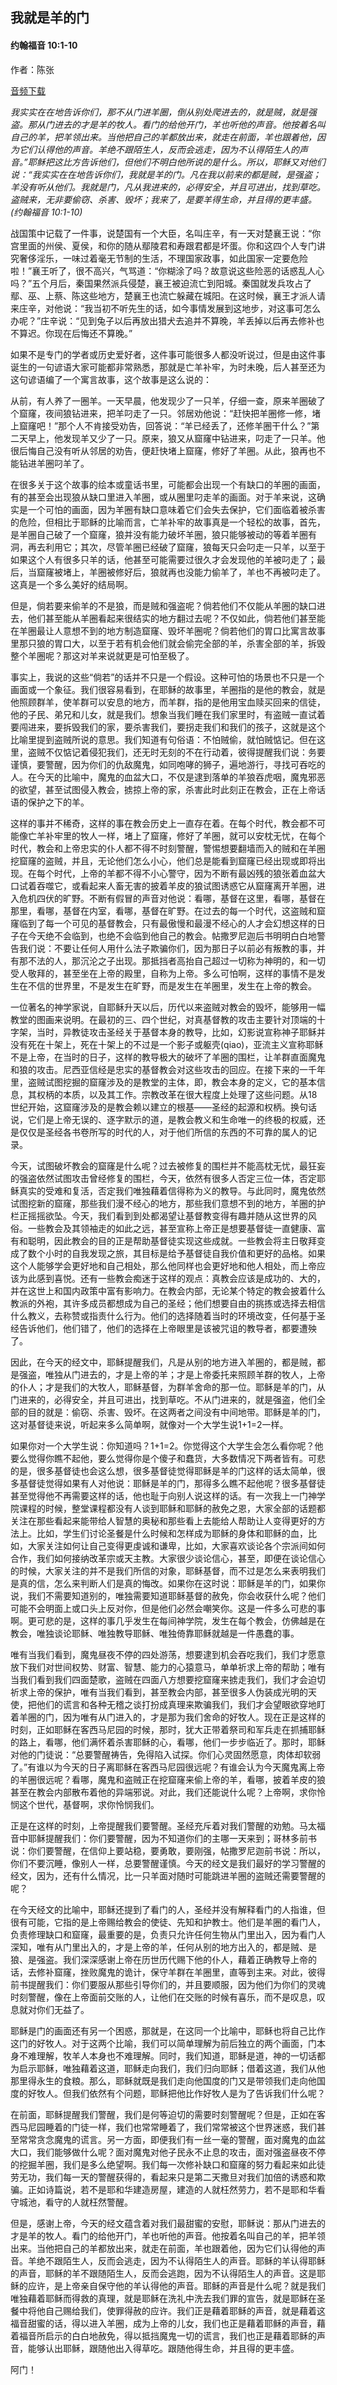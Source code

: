 ﻿## 我就是羊的门

#### 约翰福音 10:1-10

作者：陈张

[音频下载](https://link.jscdn.cn/1drv/aHR0cHM6Ly8xZHJ2Lm1zL3UvcyFBaW5LWUhaYVJhLW5seV82dEpFeVF0elNiNENvP2U9c2hLd3RQ.mp3)  

*我实实在在地告诉你们，那不从门进羊圈，倒从别处爬进去的，就是贼，就是强盗。那从门进去的才是羊的牧人。看门的给他开门，羊也听他的声音。他按着名叫自己的羊，把羊领出来。当他把自己的羊都放出来，就走在前面，羊也跟着他，因为它们认得他的声音。羊绝不跟陌生人，反而会逃走，因为不认得陌生人的声音。”耶稣把这比方告诉他们，但他们不明白他所说的是什么。所以，耶稣又对他们说：“我实实在在地告诉你们，我就是羊的门。凡在我以前来的都是贼，是强盗；羊没有听从他们。我就是门，凡从我进来的，必得安全，并且可进出，找到草吃。盗贼来，无非要偷窃、杀害、毁坏；我来了，是要羊得生命，并且得的更丰盛。(约翰福音 10:1-10)*

战国策中记载了一件事，说楚国有一个大臣，名叫庄辛，有一天对楚襄王说：“你宫里面的州侯、夏侯，和你的随从鄢陵君和寿跟君都是坏蛋。你和这四个人专门讲究奢侈淫乐，一味过着毫无节制的生活，不理国家政事，如此国家一定要危险啦！”襄王听了，很不高兴，气骂道：“你糊涂了吗？故意说这些险恶的话惑乱人心吗？”五个月后，秦国果然派兵侵楚，襄王被迫流亡到阳城。秦国就发兵攻占了鄢、巫、上蔡、陈这些地方，楚襄王也流亡躲藏在城阳。在这时候，襄王才派人请来庄辛，对他说：“我当初不听先生的话，如今事情发展到这地步，对这事可怎么办呢？”庄辛说：“见到兔子以后再放出猎犬去追并不算晚，羊丢掉以后再去修补也不算迟。你现在后悔还不算晚。”

如果不是专门的学者或历史爱好者，这件事可能很多人都没听说过，但是由这件事诞生的一句谚语大家可能都非常熟悉，那就是亡羊补牢，为时未晚，后人甚至还为这句谚语编了一个寓言故事，这个故事是这么说的：

从前，有人养了一圈羊。一天早晨，他发现少了一只羊，仔细一查，原来羊圈破了个窟窿，夜间狼钻进来，把羊叼走了一只。邻居劝他说：“赶快把羊圈修一修，堵上窟窿吧！”那个人不肯接受劝告，回答说：“羊已经丢了，还修羊圈干什么？”第二天早上，他发现羊又少了一只。原来，狼又从窟窿中钻进来，叼走了一只羊。他很后悔自己没有听从邻居的劝告，便赶快堵上窟窿，修好了羊圈。从此，狼再也不能钻进羊圈叼羊了。

在很多关于这个故事的绘本或童话书里，可能都会出现一个有缺口的羊圈的画面，有的甚至会出现狼从缺口里进入羊圈，或从圈里叼走羊的画面。对于羊来说，这确实是一个可怕的画面，因为羊圈有缺口意味着它们会失去保护，它们面临着被杀害的危险，但相比于耶稣的比喻而言，亡羊补牢的故事真是一个轻松的故事，首先，是羊圈自己破了一个窟窿，狼并没有能力破坏羊圈，狼只能够被动的等着羊圈有洞，再去利用它；其次，尽管羊圈已经破了窟窿，狼每天只会叼走一只羊，以至于如果这个人有很多只羊的话，他甚至可能需要过很久才会发现他的羊被叼走了；最后，当窟窿被堵上，羊圈被修好后，狼就再也没能力偷羊了，羊也不再被叼走了。这真是一个多么美好的结局啊。

但是，倘若要来偷羊的不是狼，而是贼和强盗呢？倘若他们不仅能从羊圈的缺口进去，他们甚至能从羊圈看起来很结实的地方翻过去呢？不仅如此，倘若他们甚至能在羊圈最让人意想不到的地方制造窟窿、毁坏羊圈呢？倘若他们的胃口比寓言故事里那只狼的胃口大，以至于若有机会他们就会偷完全部的羊，杀害全部的羊，拆毁整个羊圈呢？那这对羊来说就更是可怕至极了。

事实上，我说的这些“倘若”的话并不只是一个假设。这种可怕的场景也不只是一个画面或一个象征。我们很容易看到，在耶稣的故事里，羊圈指的是他的教会，就是他照顾群羊，使羊群可以安息的地方，而羊群，指的是他用宝血赎买回来的信徒，他的子民、弟兄和儿女，就是我们。想象当我们睡在我们家里时，有盗贼一直试着要闯进来，要拆毁我们的家，要杀害我们，要拐走我们和我们的孩子，这就是这个比喻里提到盗贼所说的意思。我们知道有句俗语：不怕贼偷，就怕贼惦记。但在这里，盗贼不仅惦记着侵犯我们，还无时无刻的不在行动着，彼得提醒我们说：务要谨慎，要警醒，因为你们的仇敌魔鬼，如同咆哮的狮子，遍地游行，寻找可吞吃的人。在今天的比喻中，魔鬼的血盆大口，不仅是逮到落单的羊狼吞虎咽，魔鬼邪恶的欲望，甚至试图侵入教会，掳掠上帝的家，杀害此时此刻正在教会，正在上帝话语的保护之下的羊。

这样的事并不稀奇，这样的事在教会历史上一直存在着。在每个时代，教会都不可能像亡羊补牢里的牧人一样，堵上了窟窿，修好了羊圈，就可以安枕无忧，在每个时代，教会和上帝忠实的仆人都不得不时刻警醒，警惕想要翻墙而入的贼和在羊圈挖窟窿的盗贼，并且，无论他们怎么小心，他们总是能看到窟窿已经出现或即将出现。在每个时代，上帝的羊都不得不小心警守，因为不断有最凶残的狼张着血盆大口试着吞噬它，或看起来人畜无害的披着羊皮的狼试图诱惑它从窟窿离开羊圈，进入危机四伏的旷野。不断有假冒的声音对他说：看哪，基督在这里，看哪，基督在那里，看哪，基督在内室，看哪，基督在旷野。在过去的每一个时代，这盗贼和窟窿临到了每一个可见的基督教会，只有最傲慢和最漫不经心的人才会幻想这样的日子在今天绝不会临到，也绝不会临到他自己的教会。帖撒罗尼迦后书明明白白地警告我们说：不要让任何人用什么法子欺骗你们，因为那日子以前必有叛教的事，并有那不法的人，那沉沦之子出现。那抵挡者高抬自己超过一切称为神明的，和一切受人敬拜的，甚至坐在上帝的殿里，自称为上帝。多么可怕啊，这样的事情不是发生在不信的世界里，不是发生在旷野，而是发生在羊圈里，发生在上帝的教会。

一位著名的神学家说，自耶稣升天以后，历代以来盗贼对教会的毁坏，能够用一幅教堂的图画来说明。在最初的三、四个世纪，对真基督教的攻击主要针对顶端的十字架，当时，异教徒攻击圣经关于基督本身的教导，比如，幻影说宣称神子耶稣并没有死在十架上，死在十架上的不过是一个影子或躯壳(qiao)，亚流主义宣称耶稣不是上帝，在当时的日子，这样的教导极大的破坏了羊圈的围栏，让羊群直面魔鬼和狼的攻击。尼西亚信经是忠实的基督教会对这些攻击的回应。在接下来的一千年里，盗贼试图挖掘的窟窿涉及的是教堂的主体，即，教会本身的定义，它的基本信息，其权柄的本质，以及其工作。宗教改革在很大程度上处理了这些问题。从18世纪开始，这窟窿涉及的是教会赖以建立的根基——圣经的起源和权柄。换句话说，它们是上帝无误的、逐字默示的道，是教会教义和生命唯一的终极的权威，还是仅仅是圣经各书卷所写的时代的人，对于他们所信的东西的不可靠的属人的记录。

今天，试图破坏教会的窟窿是什么呢？过去被修复的围栏并不能高枕无忧，最狂妄的强盗依然试图攻击曾经修复的围栏，今天，依然有很多人否定三位一体，否定耶稣真实的受难和复活，否定我们唯独藉着信得称为义的教导。与此同时，魔鬼依然试图挖新的窟窿，那些我们漫不经心的地方，那些我们意想不到的地方，羊圈的护栏正摇摇欲坠。今天，我们看到到处都渴望让基督教变得有趣并随从这世界的风俗。一些教会及其领袖走的如此之远，甚至宣称上帝正是想要基督徒一直健康、富有和聪明，因此教会的目的正是帮助基督徒实现这些成就。一些教会将主日敬拜变成了数个小时的自我发现之旅，其目标是给予基督徒自我价值和更好的品格。如果这个人能够学会更好地和自己相处，那么他同样也会更好地和他人相处，而上帝应该为此感到喜悦。还有一些教会痴迷于这样的观点：真教会应该是成功的、大的，并在这世上和国内政策中富有影响力。在教会内部，无论某个特定的教会披着什么教派的外袍，其许多成员都想成为自己的圣经；他们想要自由的挑拣或选择去相信什么教义，去称赞或指责什么行为。他们的选择随着当时的环境改变，任何基于圣经告诉他们，他们错了，他们的选择在上帝眼里是该被咒诅的教导者，都要遭殃了。

因此，在今天的经文中，耶稣提醒我们，凡是从别的地方进入羊圈的，都是贼，都是强盗，唯独从门进去的，才是上帝的羊；才是上帝委托来照顾羊群的牧人，上帝的仆人；才是我们的大牧人，耶稣基督，为群羊舍命的那一位。耶稣是羊的门，从门进来的，必得安全，并且可进出，找到草吃。不从门进来的，就是强盗，他们全部的目的就是：偷窃、杀害、毁坏。在这两者之间没有中间地带。耶稣是羊的门，这对基督徒来说，听起来多么简单啊，就像对一个大学生说1+1=2一样。

如果你对一个大学生说：你知道吗？1+1=2。你觉得这个大学生会怎么看你呢？他要么觉得你瞧不起他，要么觉得你是个傻子和蠢货，大多数情况下两者皆有。可悲的是，很多基督徒也会这么想，很多基督徒觉得耶稣是羊的门这样的话太简单，很多基督徒觉得如果有人对他说：耶稣是羊的门，那得多么瞧不起他呢？很多基督徒甚至觉得他不再需要这样的话，他也耻于向别人说这样的话。有一次我上一门神学院课程的时候，整堂课程都没有人谈到耶稣和耶稣的赦免之恩，大家全部的话题都关注在那些看起来能带给人智慧的奥秘和那些看上去能给人帮助让人变得更好的方法上。比如，学生们讨论圣餐是什么时候和怎样成为耶稣的身体和耶稣的血，比如，大家关注如何让自己变得更虔诚和谦卑，比如，大家喜欢谈论各个宗派间如何合作，我们如何接纳改革宗或天主教。大家很少谈论信心，甚至，即便在谈论信心的时候，大家关注的并不是我们所信的对象，耶稣基督，而不过是怎么来表明我们是真的信，怎么来判断人们是真的悔改。如果你在这时说：耶稣是羊的门，如果你说，我们不需要知道别的，唯独需要知道耶稣基督的赦免，你会收获什么呢？他们可能不会明面上或口头上反对你，但是他们必然会嘲笑你。这是一件多么可悲的事啊。更可悲的是，这样的事几乎发生在每间神学院，发生在每个教会，仿佛越是在教会，唯独谈论耶稣、唯独教导耶稣、唯独倚靠耶稣就越是一件愚蠢的事。

唯有当我们看到，魔鬼昼夜不停的四处游荡，想要逮到机会吞吃我们，我们才愿意放下我们对世间权势、财富、智慧、能力的心猿意马，单单祈求上帝的帮助；唯有当我们看到我们四面楚歌，盗贼在四面八方想要挖窟窿来掳走我们，我们才会迫切祈求上帝的保护，唯有当我们看到，甚至教会内部，甚至很多人伪装成光明的天使，把他们的谎言和各种无稽之谈打扮成真理来欺骗我们，我们才会望眼欲穿地盯着羊圈的门，因为唯有从门进入的，才是那为我们舍命的好牧人。现在正是这样的时刻，正如耶稣在客西马尼园的时候，那时，犹大正带着祭司和军兵走在抓捕耶稣的路上，看哪，他们满怀着杀害耶稣的心，看哪，他们一步步临近了。那时，耶稣对他的门徒说：“总要警醒祷告，免得陷入试探。你们心灵固然愿意，肉体却软弱了。”有谁以为今天的日子离耶稣在客西马尼园很远呢？有谁会认为今天魔鬼离上帝的羊圈很远呢？看哪，魔鬼和盗贼正在挖窟窿来偷上帝的羊，看哪，披着羊皮的狼甚至在教会内部散布着他的异端邪说。对此，我们还能说什么呢？上帝啊，求你怜悯这个世代，基督啊，求你怜悯我们。

正是在这样的时刻，上帝提醒我们要警醒。圣经充斥着对我们警醒的劝勉。马太福音中耶稣提醒我们：你们要警醒，因为不知道你们的主哪一天来到；哥林多前书说：你们要警醒，在信仰上要站稳，要勇敢，要刚强，帖撒罗尼迦前书说：所以，你们不要沉睡，像别人一样，总要警醒谨慎。今天的经文是我们最好的学习警醒的经文，因为，还有什么情况，比一只羊面对随时可能跳进羊圈的盗贼还需要警醒的呢？

在今天经文的比喻中，耶稣还提到了看门的人，圣经并没有解释看门的人指谁，但很有可能，它指的是上帝赐给教会的使徒、先知和护教士。他们是羊圈的看门人，负责修理缺口和窟窿，最重要的是，负责只允许任何生物从门里出入，因为看门人深知，唯有从门里出入的，才是上帝的羊，任何从别的地方出入的，都是贼、是狼、是强盗。我们深深感谢上帝在历世历代赐下他的仆人，藉着正确教导上帝的话，去修补窟窿，挫败魔鬼的诡计，保守羊群在羊圈里，直等到主来。对此，彼得前书提醒我们：你们要服从那些引导你们的，并且要顺服，因为他们为你们的灵魂时刻警醒，像在上帝面前交账的人，让他们在交账的时候有喜乐，而不是叹息，叹息就对你们无益了。

耶稣是门的画面还有另一个困惑，那就是，在这同一个比喻中，耶稣也将自己比作这门的好牧人。对于这两个比喻，我们可以简单理解为前后独立的两个画面，门本身不难理解，牧羊人本身也不难理解。同时，我们知道，耶稣是道，神的一切话都为启示耶稣，唯独藉着这道，耶稣走向我们，我们归向耶稣；借着这道，我们从他那里得永生的食粮。那么，耶稣就既是我们走向他国度的门又是带领我们走向他国度的好牧人。但我们依然有个问题，耶稣把他比作好牧人是为了告诉我们什么呢？

在前面，耶稣提醒我们警醒，我们是何等迫切的需要时刻警醒呢？但是，正如在客西马尼园睡着的门徒一样，我们也常常睡着了，我们常常被这个世界迷惑，我们甚至常常贪念魔鬼的谎言。另一方面，即便我们有一丝一毫的警醒，面对魔鬼的血盆大口，我们能够做什么呢？面对魔鬼对他子民永不止息的攻击，面对强盗昼夜不停的挖掘羊圈，我们是多么绝望啊。我们每一次修补缺口和窟窿的努力看起来如此徒劳无功，我们每一天的警醒获得的，看起来只是第二天撒旦对我们加倍的诱惑和欺骗。正如诗篇说，若不是耶和华建造房屋，建造的人就枉然劳力，若不是耶和华看守城池，看守的人就枉然警醒。

但是，感谢上帝，今天的经文蕴含着对我们最甜蜜的安慰，耶稣说：那从门进去的才是羊的牧人。看门的给他开门，羊也听他的声音。他按着名叫自己的羊，把羊领出来。当他把自己的羊都放出来，就走在前面，羊也跟着他，因为它们认得他的声音。羊绝不跟陌生人，反而会逃走，因为不认得陌生人的声音。耶稣的羊认得耶稣的声音，耶稣的羊不跟随陌生人，反而会逃跑，因为不认得陌生人的声音。这是耶稣的应许，是上帝亲自保守他的羊认得他的声音。耶稣的声音是什么呢？就是我们唯独藉着耶稣而得救的真理，就是耶稣在洗礼中洗去我们罪的宣告，就是耶稣在圣餐中将他自己赐给我们，使罪得赦的应许。我们正是藉着耶稣的声音，就是藉着这福音甜蜜的话，得以进入羊圈，成为上帝的儿女，我们也正是藉着耶稣的声音，藉着福音所启示的白白地赦免，得以抵挡魔鬼一切的谎言，我们也正是藉着耶稣的声音，能够认出耶稣，跟随他出入得草吃。跟随他得生命，并且得的更丰盛。

阿门！